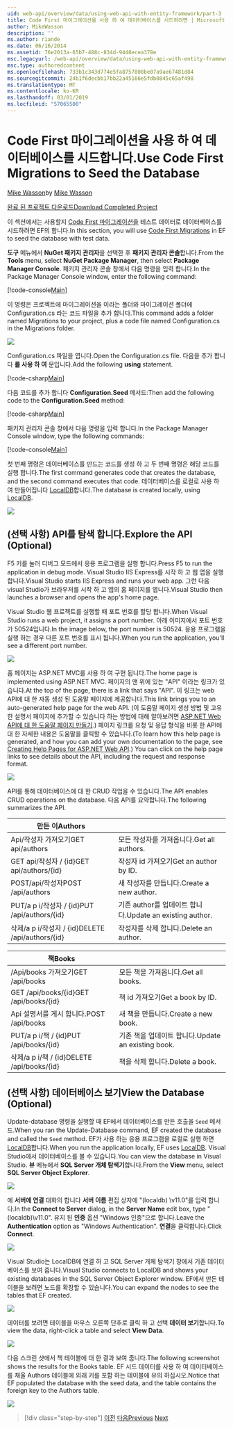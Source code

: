 ```yaml
---
uid: web-api/overview/data/using-web-api-with-entity-framework/part-3
title: Code First 마이그레이션을 사용 하 여 데이터베이스를 시드하려면 | Microsoft Docs
author: MikeWasson
description: ''
ms.author: riande
ms.date: 06/16/2014
ms.assetid: 76e2013a-65b7-488c-834d-9448ecea378e
msc.legacyurl: /web-api/overview/data/using-web-api-with-entity-framework/part-3
msc.type: authoredcontent
ms.openlocfilehash: 733b1c343d774e5fa8757808be07a9ae67481d84
ms.sourcegitcommit: 24b1f6decbb17bb22a45166e5fdb0845c65af498
ms.translationtype: MT
ms.contentlocale: ko-KR
ms.lasthandoff: 03/01/2019
ms.locfileid: "57065500"
---
```

<a name="use-code-first-migrations-to-seed-the-database"></a><span data-ttu-id="103e6-102">Code First 마이그레이션을 사용 하 여 데이터베이스를 시드합니다.</span><span class="sxs-lookup"><span data-stu-id="103e6-102">Use Code First Migrations to Seed the Database</span></span>
====================
<span data-ttu-id="103e6-103">[Mike Wasson](https://github.com/MikeWasson)</span><span class="sxs-lookup"><span data-stu-id="103e6-103">by [Mike Wasson](https://github.com/MikeWasson)</span></span>

[<span data-ttu-id="103e6-104">완료 된 프로젝트 다운로드</span><span class="sxs-lookup"><span data-stu-id="103e6-104">Download Completed Project</span></span>](https://github.com/MikeWasson/BookService)

<span data-ttu-id="103e6-105">이 섹션에서는 사용할지 [Code First 마이그레이션을](https://msdn.microsoft.com/data/jj591621) 테스트 데이터로 데이터베이스를 시드하려면 EF의 합니다.</span><span class="sxs-lookup"><span data-stu-id="103e6-105">In this section, you will use [Code First Migrations](https://msdn.microsoft.com/data/jj591621) in EF to seed the database with test data.</span></span>

<span data-ttu-id="103e6-106">**도구** 메뉴에서 **NuGet 패키지 관리자**을 선택한 후 **패키지 관리자 콘솔**합니다.</span><span class="sxs-lookup"><span data-stu-id="103e6-106">From the **Tools** menu, select **NuGet Package Manager**, then select **Package Manager Console**.</span></span> <span data-ttu-id="103e6-107">패키지 관리자 콘솔 창에서 다음 명령을 입력 합니다.</span><span class="sxs-lookup"><span data-stu-id="103e6-107">In the Package Manager Console window, enter the following command:</span></span>

[!code-console[Main](part-3/samples/sample1.cmd)]

<span data-ttu-id="103e6-108">이 명령은 프로젝트에 마이그레이션을 이라는 폴더와 마이그레이션 폴더에 Configuration.cs 라는 코드 파일을 추가 합니다.</span><span class="sxs-lookup"><span data-stu-id="103e6-108">This command adds a folder named Migrations to your project, plus a code file named Configuration.cs in the Migrations folder.</span></span>

![](part-3/_static/image1.png)

<span data-ttu-id="103e6-109">Configuration.cs 파일을 엽니다.</span><span class="sxs-lookup"><span data-stu-id="103e6-109">Open the Configuration.cs file.</span></span> <span data-ttu-id="103e6-110">다음을 추가 합니다 **를 사용 하 여** 문입니다.</span><span class="sxs-lookup"><span data-stu-id="103e6-110">Add the following **using** statement.</span></span>

[!code-csharp[Main](part-3/samples/sample2.cs)]

<span data-ttu-id="103e6-111">다음 코드를 추가 합니다 **Configuration.Seed** 메서드:</span><span class="sxs-lookup"><span data-stu-id="103e6-111">Then add the following code to the **Configuration.Seed** method:</span></span>

[!code-csharp[Main](part-3/samples/sample3.cs)]

<span data-ttu-id="103e6-112">패키지 관리자 콘솔 창에서 다음 명령을 입력 합니다.</span><span class="sxs-lookup"><span data-stu-id="103e6-112">In the Package Manager Console window, type the following commands:</span></span>

[!code-console[Main](part-3/samples/sample4.cmd)]

<span data-ttu-id="103e6-113">첫 번째 명령은 데이터베이스를 만드는 코드를 생성 하 고 두 번째 명령은 해당 코드를 실행 합니다.</span><span class="sxs-lookup"><span data-stu-id="103e6-113">The first command generates code that creates the database, and the second command executes that code.</span></span> <span data-ttu-id="103e6-114">데이터베이스를 로컬로 사용 하 여 만들어집니다 [LocalDB](https://msdn.microsoft.com/library/hh510202.aspx)합니다.</span><span class="sxs-lookup"><span data-stu-id="103e6-114">The database is created locally, using [LocalDB](https://msdn.microsoft.com/library/hh510202.aspx).</span></span>

![](part-3/_static/image2.png)

## <a name="explore-the-api-optional"></a><span data-ttu-id="103e6-115">(선택 사항) API를 탐색 합니다.</span><span class="sxs-lookup"><span data-stu-id="103e6-115">Explore the API (Optional)</span></span>

<span data-ttu-id="103e6-116">F5 키를 눌러 디버그 모드에서 응용 프로그램을 실행 합니다.</span><span class="sxs-lookup"><span data-stu-id="103e6-116">Press F5 to run the application in debug mode.</span></span> <span data-ttu-id="103e6-117">Visual Studio IIS Express를 시작 하 고 웹 앱을 실행 합니다.</span><span class="sxs-lookup"><span data-stu-id="103e6-117">Visual Studio starts IIS Express and runs your web app.</span></span> <span data-ttu-id="103e6-118">그런 다음 visual Studio가 브라우저를 시작 하 고 앱의 홈 페이지를 엽니다.</span><span class="sxs-lookup"><span data-stu-id="103e6-118">Visual Studio then launches a browser and opens the app's home page.</span></span>

<span data-ttu-id="103e6-119">Visual Studio 웹 프로젝트를 실행할 때 포트 번호를 할당 합니다.</span><span class="sxs-lookup"><span data-stu-id="103e6-119">When Visual Studio runs a web project, it assigns a port number.</span></span> <span data-ttu-id="103e6-120">아래 이미지에서 포트 번호가 50524입니다.</span><span class="sxs-lookup"><span data-stu-id="103e6-120">In the image below, the port number is 50524.</span></span> <span data-ttu-id="103e6-121">응용 프로그램을 실행 하는 경우 다른 포트 번호를 표시 됩니다.</span><span class="sxs-lookup"><span data-stu-id="103e6-121">When you run the application, you'll see a different port number.</span></span>

![](part-3/_static/image3.png)

<span data-ttu-id="103e6-122">홈 페이지는 ASP.NET MVC를 사용 하 여 구현 됩니다.</span><span class="sxs-lookup"><span data-stu-id="103e6-122">The home page is implemented using ASP.NET MVC.</span></span> <span data-ttu-id="103e6-123">페이지의 맨 위에 있는 "API" 이라는 링크가 있습니다.</span><span class="sxs-lookup"><span data-stu-id="103e6-123">At the top of the page, there is a link that says "API".</span></span> <span data-ttu-id="103e6-124">이 링크는 web API에 대 한 자동 생성 된 도움말 페이지에 제공합니다.</span><span class="sxs-lookup"><span data-stu-id="103e6-124">This link brings you to an auto-generated help page for the web API.</span></span> <span data-ttu-id="103e6-125">(이 도움말 페이지 생성 방법 및 고유한 설명서 페이지에 추가할 수 있습니다 하는 방법에 대해 알아보려면 [ASP.NET Web API에 대 한 도움말 페이지 만들기](../../getting-started-with-aspnet-web-api/creating-api-help-pages.md).) 페이지 링크를 요청 및 응답 형식을 비롯 한 API에 대 한 자세한 내용은 도움말을 클릭할 수 있습니다.</span><span class="sxs-lookup"><span data-stu-id="103e6-125">(To learn how this help page is generated, and how you can add your own documentation to the page, see [Creating Help Pages for ASP.NET Web API](../../getting-started-with-aspnet-web-api/creating-api-help-pages.md).) You can click on the help page links to see details about the API, including the request and response format.</span></span>

![](part-3/_static/image4.png)

<span data-ttu-id="103e6-126">API를 통해 데이터베이스에 대 한 CRUD 작업을 수 있습니다.</span><span class="sxs-lookup"><span data-stu-id="103e6-126">The API enables CRUD operations on the database.</span></span> <span data-ttu-id="103e6-127">다음 API를 요약합니다.</span><span class="sxs-lookup"><span data-stu-id="103e6-127">The following summarizes the API.</span></span>

| <span data-ttu-id="103e6-128">만든 이</span><span class="sxs-lookup"><span data-stu-id="103e6-128">Authors</span></span> |  |
| --- | -- |
| <span data-ttu-id="103e6-129">Api/작성자 가져오기</span><span class="sxs-lookup"><span data-stu-id="103e6-129">GET api/authors</span></span> | <span data-ttu-id="103e6-130">모든 작성자를 가져옵니다.</span><span class="sxs-lookup"><span data-stu-id="103e6-130">Get all authors.</span></span> |
| <span data-ttu-id="103e6-131">GET api/작성자 / {id}</span><span class="sxs-lookup"><span data-stu-id="103e6-131">GET api/authors/{id}</span></span> | <span data-ttu-id="103e6-132">작성자 id 가져오기</span><span class="sxs-lookup"><span data-stu-id="103e6-132">Get an author by ID.</span></span> |
| <span data-ttu-id="103e6-133">POST/api/작성자</span><span class="sxs-lookup"><span data-stu-id="103e6-133">POST /api/authors</span></span> | <span data-ttu-id="103e6-134">새 작성자를 만듭니다.</span><span class="sxs-lookup"><span data-stu-id="103e6-134">Create a new author.</span></span> |
| <span data-ttu-id="103e6-135">PUT/a p i/작성자 / {id}</span><span class="sxs-lookup"><span data-stu-id="103e6-135">PUT /api/authors/{id}</span></span> | <span data-ttu-id="103e6-136">기존 author를 업데이트 합니다.</span><span class="sxs-lookup"><span data-stu-id="103e6-136">Update an existing author.</span></span> |
| <span data-ttu-id="103e6-137">삭제/a p i/작성자 / {id}</span><span class="sxs-lookup"><span data-stu-id="103e6-137">DELETE /api/authors/{id}</span></span> | <span data-ttu-id="103e6-138">작성자를 삭제 합니다.</span><span class="sxs-lookup"><span data-stu-id="103e6-138">Delete an author.</span></span> |

| <span data-ttu-id="103e6-139">책</span><span class="sxs-lookup"><span data-stu-id="103e6-139">Books</span></span> |  |
| --- | -- |
| <span data-ttu-id="103e6-140">/Api/books 가져오기</span><span class="sxs-lookup"><span data-stu-id="103e6-140">GET /api/books</span></span> | <span data-ttu-id="103e6-141">모든 책을 가져옵니다.</span><span class="sxs-lookup"><span data-stu-id="103e6-141">Get all books.</span></span> |
| <span data-ttu-id="103e6-142">GET /api/books/{id}</span><span class="sxs-lookup"><span data-stu-id="103e6-142">GET /api/books/{id}</span></span> | <span data-ttu-id="103e6-143">책 id 가져오기</span><span class="sxs-lookup"><span data-stu-id="103e6-143">Get a book by ID.</span></span> |
| <span data-ttu-id="103e6-144">Api 설명서를 게시 합니다.</span><span class="sxs-lookup"><span data-stu-id="103e6-144">POST /api/books</span></span> | <span data-ttu-id="103e6-145">새 책을 만듭니다.</span><span class="sxs-lookup"><span data-stu-id="103e6-145">Create a new book.</span></span> |
| <span data-ttu-id="103e6-146">PUT/a p i/책 / {id}</span><span class="sxs-lookup"><span data-stu-id="103e6-146">PUT /api/books/{id}</span></span> | <span data-ttu-id="103e6-147">기존 책을 업데이트 합니다.</span><span class="sxs-lookup"><span data-stu-id="103e6-147">Update an existing book.</span></span> |
| <span data-ttu-id="103e6-148">삭제/a p i/책 / {id}</span><span class="sxs-lookup"><span data-stu-id="103e6-148">DELETE /api/books/{id}</span></span> | <span data-ttu-id="103e6-149">책을 삭제 합니다.</span><span class="sxs-lookup"><span data-stu-id="103e6-149">Delete a book.</span></span> |

## <a name="view-the-database-optional"></a><span data-ttu-id="103e6-150">(선택 사항) 데이터베이스 보기</span><span class="sxs-lookup"><span data-stu-id="103e6-150">View the Database (Optional)</span></span>

<span data-ttu-id="103e6-151">Update-database 명령을 실행할 때 EF에서 데이터베이스를 만든 호출을 `Seed` 메서드.</span><span class="sxs-lookup"><span data-stu-id="103e6-151">When you ran the Update-Database command, EF created the database and called the `Seed` method.</span></span> <span data-ttu-id="103e6-152">EF가 사용 하는 응용 프로그램을 로컬로 실행 하면 [LocalDB](https://blogs.msdn.com/b/sqlexpress/archive/2011/07/12/introducing-localdb-a-better-sql-express.aspx)합니다.</span><span class="sxs-lookup"><span data-stu-id="103e6-152">When you run the application locally, EF uses [LocalDB](https://blogs.msdn.com/b/sqlexpress/archive/2011/07/12/introducing-localdb-a-better-sql-express.aspx).</span></span> <span data-ttu-id="103e6-153">Visual Studio에서 데이터베이스를 볼 수 있습니다.</span><span class="sxs-lookup"><span data-stu-id="103e6-153">You can view the database in Visual Studio.</span></span> <span data-ttu-id="103e6-154">**뷰** 메뉴에서 **SQL Server 개체 탐색기**합니다.</span><span class="sxs-lookup"><span data-stu-id="103e6-154">From the **View** menu, select **SQL Server Object Explorer**.</span></span>

![](part-3/_static/image5.png)

<span data-ttu-id="103e6-155">에 **서버에 연결** 대화의 합니다 **서버 이름** 편집 상자에 "(localdb) \v11.0"를 입력 합니다.</span><span class="sxs-lookup"><span data-stu-id="103e6-155">In the **Connect to Server** dialog, in the **Server Name** edit box, type "(localdb)\v11.0".</span></span> <span data-ttu-id="103e6-156">유지 된 **인증** 옵션 "Windows 인증"으로 합니다.</span><span class="sxs-lookup"><span data-stu-id="103e6-156">Leave the **Authentication** option as "Windows Authentication".</span></span> <span data-ttu-id="103e6-157">**연결**을 클릭합니다.</span><span class="sxs-lookup"><span data-stu-id="103e6-157">Click **Connect**.</span></span>

![](part-3/_static/image6.png)

<span data-ttu-id="103e6-158">Visual Studio는 LocalDB에 연결 하 고 SQL Server 개체 탐색기 창에서 기존 데이터베이스를 보여 줍니다.</span><span class="sxs-lookup"><span data-stu-id="103e6-158">Visual Studio connects to LocalDB and shows your existing databases in the SQL Server Object Explorer window.</span></span> <span data-ttu-id="103e6-159">EF에서 만든 테이블을 보려면 노드를 확장할 수 있습니다.</span><span class="sxs-lookup"><span data-stu-id="103e6-159">You can expand the nodes to see the tables that EF created.</span></span>

![](part-3/_static/image7.png)

<span data-ttu-id="103e6-160">데이터를 보려면 테이블을 마우스 오른쪽 단추로 클릭 하 고 선택 **데이터 보기**합니다.</span><span class="sxs-lookup"><span data-stu-id="103e6-160">To view the data, right-click a table and select **View Data**.</span></span>

![](part-3/_static/image8.png)

<span data-ttu-id="103e6-161">다음 스크린 샷에서 책 테이블에 대 한 결과 보여 줍니다.</span><span class="sxs-lookup"><span data-stu-id="103e6-161">The following screenshot shows the results for the Books table.</span></span> <span data-ttu-id="103e6-162">EF 시드 데이터를 사용 하 여 데이터베이스를 채울 Authors 테이블에 외래 키를 포함 하는 테이블에 유의 하십시오.</span><span class="sxs-lookup"><span data-stu-id="103e6-162">Notice that EF populated the database with the seed data, and the table contains the foreign key to the Authors table.</span></span>

![](part-3/_static/image9.png)

> [!div class="step-by-step"]
> <span data-ttu-id="103e6-163">[이전](part-2.md)
> [다음](part-4.md)</span><span class="sxs-lookup"><span data-stu-id="103e6-163">[Previous](part-2.md)
[Next](part-4.md)</span></span>
